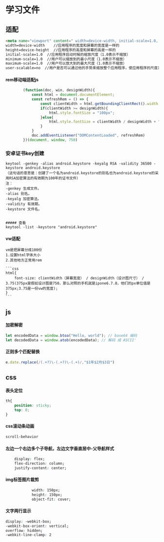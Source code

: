 # 学习文件

## 适配
```html
<meta name="viewport" content=" width=device-width, initial-scale=1.0, minimum-scale=1.0, maximum-scale=1.0, user-scalable=no">
width=device-width    //应用程序的宽度和屏幕的宽度是一样的
height=device-height  //应用程序的高度和屏幕的高是一样的
initial-scale=1.0  //应用程序启动时候的缩放尺度（1.0表示不缩放）
minimum-scale=1.0  //用户可以缩放到的最小尺度（1.0表示不缩放）
maximum-scale=1.0  //用户可以放大到的最大尺度（1.0表示不缩放）
user-scalable=no  //用户是否可以通过他的手势来缩放整个应用程序，使应用程序的尺度发生一个改变（yes/no）
```

#### rem移动端适配js
```javascript
        (function(doc, win, designWidth){
            const html = document.documentElement;
            const refreshRem = () => {
                const clientWidth = html.getBoundingClientRect().width;
                if(clientWidth >= designWidth){
                    html.style.fontSize = "100px";
                }else{
                    html.style.fontSize = clientWidth / designWidth + "px";
                }
            }
            doc.addEventListener("DOMContentLoaded", refreshRem)
        })(document, window, 750)
```
### 安卓证书key创建
```
keytool -genkey -alias android.keystore -keyalg RSA -validity 36500 -keystore android.keystore
（这句话的意思是：创建了一个名为android.keystore的别名也为android.keystore的采用RSA加密算法的有效期为100年的证书文件）
注：
-genkey 生成文件。
-alias 别名。
-keyalg 加密算法。
-validity 有效期。
-keystore 文件名。


##### 查看
keytool -list -keystore "android.keystore"
```

#### vw适配
    vm是把屏幕分成100份
    1.设置html字体大小
    2.其他地方正常用rem

    ```css
    html{
        font-size: clientWidth（屏幕宽度） / designWidth（设计图尺寸） / 3.75(375px是假如设计图是750，那么对照的手机就是ipone6.7.8，他们的px单位值是375px;3.75是一份vw的宽度); 
    }
    ```




## js

#### 加密解密
```javascript
let encodedData = window.btoa("Hello, world"); // base64 编码
let decodedData = window.atob(encodedData); // 解码 成 ASCII'
```
#### 正则多个匹配替换
```javascript
e.date.replace(/(.+?)\-(.+?)\-(.+)/,"$1年$2月$3日")
```


## css

#### 表头定位
```css
th{
    position: sticky;
    top: 0;
}
```
#### css滚动条动画
```css
scroll-behavior
```
#### 左边一个右边多个子导航，左边文字垂直居中-父导航样式
```css
    display: flex;
    flex-direction: column;
    justify-content: center;
```
#### img标签图片裁剪
```css
            width: 150px;
            height: 150px;
            object-fit: cover;
```

#### 文字两行显示
```css
display: -webkit-box;
-webkit-box-orient: vertical;
overflow: hidden;
-webkit-line-clamp: 2
```


